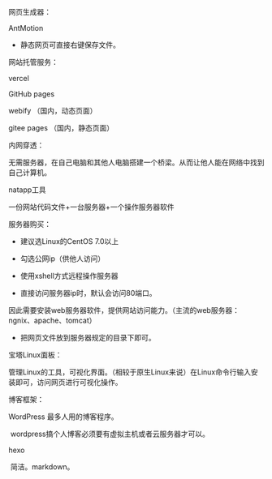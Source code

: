 网页生成器：

AntMotion

- 静态网页可直接右键保存文件。



网站托管服务：

vercel

GitHub pages

webify （国内，动态页面）

gitee pages （国内，静态页面）



内网穿透：

无需服务器，在自己电脑和其他人电脑搭建一个桥梁。从而让他人能在网络中找到自己计算机。

natapp工具





一份网站代码文件+一台服务器+一个操作服务器软件

服务器购买：

- 建议选Linux的CentOS 7.0以上 

- 勾选公网ip（供他人访问）

- 使用xshell方式远程操作服务器

- 直接访问服务器ip时，默认会访问80端口。

​		 因此需要安装web服务器软件，提供网站访问能力。（主流的web服务器：ngnix、apache、tomcat）

- 把网页文件放到服务器规定的目录下即可。

宝塔Linux面板：

​	管理Linux的工具，可视化界面。（相较于原生Linux来说）在Linux命令行输入安装即可，访问网页进行可视化操作。



博客框架：

WordPress 最多人用的博客程序。

​	wordpress搞个人博客必须要有虚拟主机或者云服务器才可以。

hexo

​	简洁。markdown。